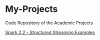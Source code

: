 # My-Projects
Code Repository of the Academic Projects 


[Spark 2.2 - Structured Streaming Examples](https://github.com/akhilanandbv003/My-Projects/tree/master/spark2.2/src/main/scala)

